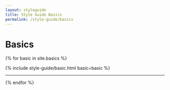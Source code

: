 ```yaml
---
layout: styleguide
title: Style Guide Basics
permalink: /style-guide/basics
---
```


# Basics
{% for basic in site.basics %}
  <section id="{{ basic.title | slugify }}" class="guide-basic">
    {% include style-guide/basic.html basic=basic %}
  </section>
  <hr class="short-hr">
{% endfor %}